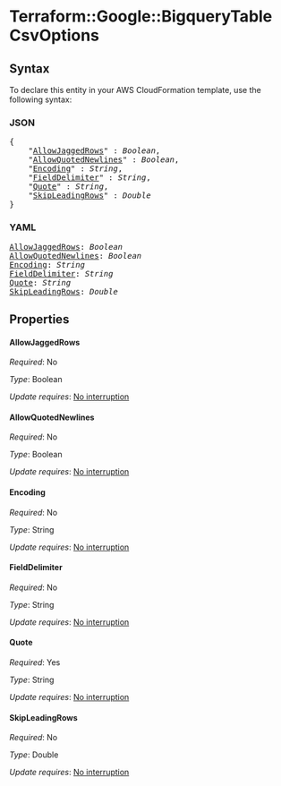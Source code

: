 # Terraform::Google::BigqueryTable CsvOptions

## Syntax

To declare this entity in your AWS CloudFormation template, use the following syntax:

### JSON

<pre>
{
    "<a href="#allowjaggedrows" title="AllowJaggedRows">AllowJaggedRows</a>" : <i>Boolean</i>,
    "<a href="#allowquotednewlines" title="AllowQuotedNewlines">AllowQuotedNewlines</a>" : <i>Boolean</i>,
    "<a href="#encoding" title="Encoding">Encoding</a>" : <i>String</i>,
    "<a href="#fielddelimiter" title="FieldDelimiter">FieldDelimiter</a>" : <i>String</i>,
    "<a href="#quote" title="Quote">Quote</a>" : <i>String</i>,
    "<a href="#skipleadingrows" title="SkipLeadingRows">SkipLeadingRows</a>" : <i>Double</i>
}
</pre>

### YAML

<pre>
<a href="#allowjaggedrows" title="AllowJaggedRows">AllowJaggedRows</a>: <i>Boolean</i>
<a href="#allowquotednewlines" title="AllowQuotedNewlines">AllowQuotedNewlines</a>: <i>Boolean</i>
<a href="#encoding" title="Encoding">Encoding</a>: <i>String</i>
<a href="#fielddelimiter" title="FieldDelimiter">FieldDelimiter</a>: <i>String</i>
<a href="#quote" title="Quote">Quote</a>: <i>String</i>
<a href="#skipleadingrows" title="SkipLeadingRows">SkipLeadingRows</a>: <i>Double</i>
</pre>

## Properties

#### AllowJaggedRows

_Required_: No

_Type_: Boolean

_Update requires_: [No interruption](https://docs.aws.amazon.com/AWSCloudFormation/latest/UserGuide/using-cfn-updating-stacks-update-behaviors.html#update-no-interrupt)

#### AllowQuotedNewlines

_Required_: No

_Type_: Boolean

_Update requires_: [No interruption](https://docs.aws.amazon.com/AWSCloudFormation/latest/UserGuide/using-cfn-updating-stacks-update-behaviors.html#update-no-interrupt)

#### Encoding

_Required_: No

_Type_: String

_Update requires_: [No interruption](https://docs.aws.amazon.com/AWSCloudFormation/latest/UserGuide/using-cfn-updating-stacks-update-behaviors.html#update-no-interrupt)

#### FieldDelimiter

_Required_: No

_Type_: String

_Update requires_: [No interruption](https://docs.aws.amazon.com/AWSCloudFormation/latest/UserGuide/using-cfn-updating-stacks-update-behaviors.html#update-no-interrupt)

#### Quote

_Required_: Yes

_Type_: String

_Update requires_: [No interruption](https://docs.aws.amazon.com/AWSCloudFormation/latest/UserGuide/using-cfn-updating-stacks-update-behaviors.html#update-no-interrupt)

#### SkipLeadingRows

_Required_: No

_Type_: Double

_Update requires_: [No interruption](https://docs.aws.amazon.com/AWSCloudFormation/latest/UserGuide/using-cfn-updating-stacks-update-behaviors.html#update-no-interrupt)

